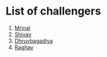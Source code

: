 # List of challengers
1. [Mrinal](https://github.com/mrinal1224)
2. [Shivay](https://github.com/shivaylamba)
3. [Dhruvbagadiya](https://github.com/Dhruvbagadiya)
4. [Raghav](https://github.com/raghavdhingra)
